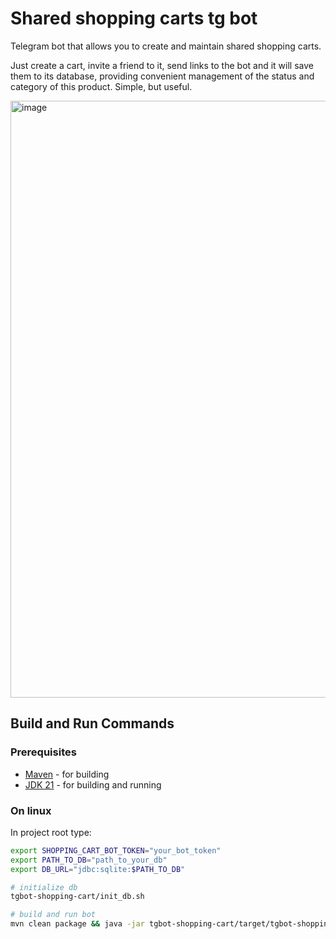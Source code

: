 # Shared shopping carts tg bot
Telegram bot that allows you to create and maintain shared shopping carts.

Just create a cart, invite a friend to it, send links to the bot and it will save them to its database, providing convenient management of the status and category of this product. Simple, but useful.

<img width="739" height="955" alt="image" src="https://github.com/user-attachments/assets/4392f322-cef4-4ff2-85fd-a61e93b16cce" />

## Build and Run Commands
### Prerequisites
- [Maven](https://maven.apache.org/download.cgi) - for building
- [JDK 21](https://adoptium.net/temurin/releases/?package=jdk&arch=any&os=any) - for building and running

### On linux
In project root type:

```bash
export SHOPPING_CART_BOT_TOKEN="your_bot_token"
export PATH_TO_DB="path_to_your_db"
export DB_URL="jdbc:sqlite:$PATH_TO_DB"

# initialize db
tgbot-shopping-cart/init_db.sh

# build and run bot
mvn clean package && java -jar tgbot-shopping-cart/target/tgbot-shopping-cart.jar
```